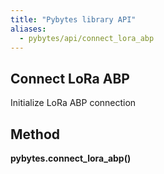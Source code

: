 ```yaml
---
title: "Pybytes library API"
aliases:
  - pybytes/api/connect_lora_abp
---
```


**Connect LoRa ABP**
----
  Initialize LoRa ABP connection


**Method**
----
**pybytes.connect_lora_abp()**
